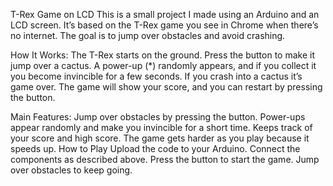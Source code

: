 T-Rex Game on LCD
This is a small project I made using an Arduino and an LCD screen. It’s based on the T-Rex game you see in Chrome when there’s no internet. The goal is to jump over obstacles and avoid crashing.

How It Works:
The T-Rex starts on the ground.
Press the button to make it jump over a cactus.
A power-up (*) randomly appears, and if you collect it you become invincible for a few seconds.
If you crash into a cactus it’s game over. The game will show your score, and you can restart by pressing the button.

Main Features:
Jump over obstacles by pressing the button.
Power-ups appear randomly and make you invincible for a short time.
Keeps track of your score and high score.
The game gets harder as you play because it speeds up.
How to Play
Upload the code to your Arduino.
Connect the components as described above.
Press the button to start the game.
Jump over obstacles to keep going. 
